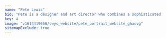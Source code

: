 ```yaml
---
name: "Pete Lewis"
bio: "Pete is a designer and art director who combines a sophisticated aesthetic with keen commercial instincts to produce work that is both beautiful and effective. Restlessly creative, he's travelled between big agencies and small, from London to Berlin to New York and back to London. After heading up the design department at Fallon, he started from scratch at Mr Pete Lewis Studio (Berlin) then headed back to London to run the design department at Lucky Generals. A son of Hull, Pete has a direct, no-bullshit personal style that makes him quite easy to spot in a room full of advertising types."
key: 4
image: "v1614419666/cwys_website/pete_portrait_website_ghaovg"
sitemapExclude: true
---
```

